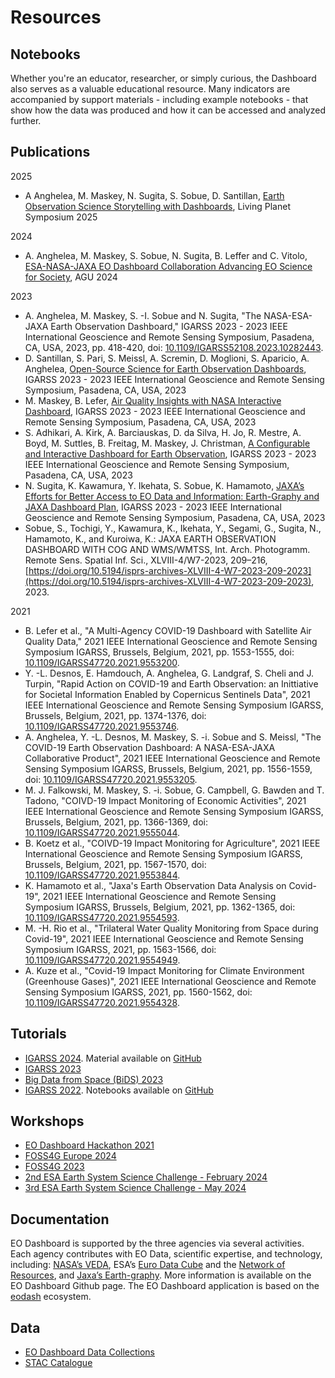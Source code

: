 <script client-only>
  if(window && !customElements.get('eox-itemfilter')) import("@eox/itemfilter");
</script>

<script setup>
  import { ref, onMounted } from 'vue';
  import { withBase, useRouter } from 'vitepress';

  const router = useRouter();
  const items = ref([]);

  const filterProps = [{
    "keys": [
      "title",
      "subtitle",
    ],
    "title": "Search",
    "type": "text",
    "placeholder": "Search in title...",
    "expanded": true
  }
  ];

  onMounted(async () => {
    try {
      const response = await fetch('https://esa-eodashboards.github.io/eodashboard-notebooks/notebooks.json');
      const results = await response.json();
      results.forEach((res)=>{
        if (res.image.startsWith('build')){
          // Adapt image urls in case locally built and not absolute
          res.image = 'https://esa-eodashboards.github.io/eodashboard-notebooks/'+res.image
        }
        });
      items.value = results;

    } catch (error) {
      console.error('Error fetching JSON:', error);
    }
  });

  // Click event handler
  const handleResultClick = (evt) => {
    router.go(withBase(`/notebook?id=${evt.detail.link}`));
  };
</script>

# Resources

## Notebooks

Whether you're an educator, researcher, or simply curious, the Dashboard also serves as a valuable educational resource. Many indicators are accompanied by support materials - including example notebooks - that show how the data was produced and how it can be accessed and analyzed further. 

<client-only>
  <eox-itemfilter
    :items="items"
    titleProperty="title"
    imageProperty="image"
    subTitleProperty="subtitle"
    :filterProperties="filterProps"
    resultType="cards"
    @select="handleResultClick"
  ></eox-itemfilter>
</client-only>


## Publications

2025

- A Anghelea,  M. Maskey,  N. Sugita,  S. Sobue,  D. Santillan, [Earth Observation Science Storytelling with Dashboards](https://lps25.esa.int/programme/programme-session/?id=30A6B8BB-94ED-4B9E-A770-C16C46B6DA28), Living Planet Symposium 2025

2024

- A. Anghelea, M. Maskey, S. Sobue, N. Sugita, B. Leffer and C. Vitolo, [ESA-NASA-JAXA EO Dashboard Collaboration Advancing EO Science for Society](https://agu.confex.com/agu/agu24/meetingapp.cgi/Paper/1540529), AGU 2024

2023

  - A. Anghelea, M. Maskey, S. -I. Sobue and N. Sugita, "The NASA-ESA-JAXA Earth Observation Dashboard," IGARSS 2023 - 2023 IEEE International Geoscience and Remote Sensing Symposium, Pasadena, CA, USA, 2023, pp. 418-420, doi: [10.1109/IGARSS52108.2023.10282443](https://doi.org/10.1109/IGARSS52108.2023.10282443).
  - D. Santillan, S. Pari, S. Meissl, A. Scremin, D. Moglioni, S. Aparicio, A. Anghelea, [Open-Source Science for Earth Observation Dashboards](https://2023.ieeeigarss.org/view_paper.php?PaperNum=3498), IGARSS 2023 - 2023 IEEE International Geoscience and Remote Sensing Symposium, Pasadena, CA, USA, 2023
  - M. Maskey, B. Lefer, [Air Quality Insights with NASA Interactive Dashboard](https://2023.ieeeigarss.org/view_paper.php?PaperNum=3485), IGARSS 2023 - 2023 IEEE International Geoscience and Remote Sensing Symposium, Pasadena, CA, USA, 2023
  - S. Adhikari, A. Kirk, A. Barciauskas, D. da Silva, H. Jo, R. Mestre, A. Boyd, M. Suttles, B. Freitag, M. Maskey, J. Christman, [A Configurable and Interactive Dashboard for Earth Observation](https://2023.ieeeigarss.org/view_paper.php?PaperNum=5280), IGARSS 2023 - 2023 IEEE International Geoscience and Remote Sensing Symposium, Pasadena, CA, USA, 2023
  - N. Sugita, K. Kawamura, Y. Ikehata, S. Sobue, K. Hamamoto, [JAXA’s Efforts for Better Access to EO Data and Information: Earth-Graphy and JAXA Dashboard Plan](https://2023.ieeeigarss.org/view_paper.php?PaperNum=3485#top), IGARSS 2023 - 2023 IEEE International Geoscience and Remote Sensing Symposium, Pasadena, CA, USA, 2023
  - Sobue, S., Tochigi, Y., Kawamura, K., Ikehata, Y., Segami, G., Sugita, N., Hamamoto, K., and Kuroiwa, K.: JAXA EARTH OBSERVATION DASHBOARD WITH COG AND WMS/WMTSS, Int. Arch. Photogramm. Remote Sens. Spatial Inf. Sci., XLVIII-4/W7-2023, 209–216, [https://doi.org/10.5194/isprs-archives-XLVIII-4-W7-2023-209-2023](https://doi.org/10.5194/isprs-archives-XLVIII-4-W7-2023-209-2023), 2023.

2021

  - B. Lefer et al., "A Multi-Agency COVID-19 Dashboard with Satellite Air Quality Data," 2021 IEEE International Geoscience and Remote Sensing Symposium IGARSS, Brussels, Belgium, 2021, pp. 1553-1555, doi: [10.1109/IGARSS47720.2021.9553200](https://ieeexplore.ieee.org/document/9553200).
  - Y. -L. Desnos, E. Hamdouch, A. Anghelea, G. Landgraf, S. Cheli and J. Turpin, "Rapid Action on COVID-19 and Earth Observation: an Inittiative for Societal Information Enabled by Copernicus Sentinels Data", 2021 IEEE International Geoscience and Remote Sensing Symposium IGARSS, Brussels, Belgium, 2021, pp. 1374-1376, doi: [10.1109/IGARSS47720.2021.9553746](https://ieeexplore.ieee.org/document/9553746).
  - A. Anghelea, Y. -L. Desnos, M. Maskey, S. -i. Sobue and S. Meissl, "The COVID-19 Earth Observation Dashboard: A NASA-ESA-JAXA Collaborative Product", 2021 IEEE International Geoscience and Remote Sensing Symposium IGARSS, Brussels, Belgium, 2021, pp. 1556-1559, doi: [10.1109/IGARSS47720.2021.9553205](https://ieeexplore.ieee.org/document/9553205).
  - M. J. Falkowski, M. Maskey, S. -i. Sobue, G. Campbell, G. Bawden and T. Tadono, "COIVD-19 Impact Monitoring of Economic Activities", 2021 IEEE International Geoscience and Remote Sensing Symposium IGARSS, Brussels, Belgium, 2021, pp. 1366-1369, doi: [10.1109/IGARSS47720.2021.9555044](https://ieeexplore.ieee.org/document/9555044).
  - B. Koetz et al., "COIVD-19 Impact Monitoring for Agriculture", 2021 IEEE International Geoscience and Remote Sensing Symposium IGARSS, Brussels, Belgium, 2021, pp. 1567-1570, doi: [10.1109/IGARSS47720.2021.9553844](https://ieeexplore.ieee.org/document/9553844).
  - K. Hamamoto et al., "Jaxa's Earth Observation Data Analysis on Covid-19", 2021 IEEE International Geoscience and Remote Sensing Symposium IGARSS, Brussels, Belgium, 2021, pp. 1362-1365, doi: [10.1109/IGARSS47720.2021.9554593](https://ieeexplore.ieee.org/document/9554593).
  - M. -H. Rio et al., "Trilateral Water Quality Monitoring from Space during Covid-19", 2021 IEEE International Geoscience and Remote Sensing Symposium IGARSS, 2021, pp. 1563-1566, doi: [10.1109/IGARSS47720.2021.9554949](https://ieeexplore.ieee.org/document/9554949).
  - A. Kuze et al., "Covid-19 Impact Monitoring for Climate Environment (Greenhouse Gases)", 2021 IEEE International Geoscience and Remote Sensing Symposium IGARSS, 2021, pp. 1560-1562, doi: [10.1109/IGARSS47720.2021.9554328](https://ntrs.nasa.gov/api/citations/20240000406/downloads/IGARSS2021GHG-Dashboard-%20revision511-1.pdf).

## Tutorials

* [IGARSS 2024](https://www.2024.ieeeigarss.org/tutorials.php#tut10). Material available on [GitHub](https://github.com/eurodatacube/2024-IGARSS-EODashboard)
* [IGARSS 2023](https://2023.ieeeigarss.org/tutorials.php#tut111)
* [Big Data from Space (BiDS) 2023](https://www.bigdatafromspace2023.org/satellite-events)
* [IGARSS 2022](https://igarss2022.org/tutorials.php#tut14). Notebooks available on [GitHub](https://github.com/eurodatacube/notebooks/tree/master/notebooks/contributions/IGARSS2022)

## Workshops

* [EO Dashboard Hackathon 2021](https://www.eodashboardhackathon.org/)
* [FOSS4G Europe 2024](https://talks.osgeo.org/foss4g-europe-2024-workshops/talk/8S3KEA/)
* [FOSS4G 2023](https://talks.osgeo.org/foss4g-2023-workshop/talk/8P89WS/)
* [2nd ESA Earth System Science Challenge - February 2024](https://sciencehub.esa.int/2024/02/08/the-2nd-earth-system-science-workshop-at-esrin-science-hub/)
* [3rd ESA Earth System Science Challenge - May 2024](https://sciencehub.esa.int/2024/05/09/3rd-earth-system-science-challenge/)

## Documentation

EO Dashboard is supported by the three agencies via several activities. Each agency contributes with EO Data, scientific expertise, and technology, including: [NASA’s VEDA](https://www.earthdata.nasa.gov/dashboard/), ESA’s [Euro Data Cube](https://eurodatacube.com) and the [Network of Resources](https://nor-discover.org), and [Jaxa’s Earth-graphy](https://earth.jaxa.jp/en/).
More information is available on the EO Dashboard Github page.
The EO Dashboard application is based on the [eodash](https://eodash.org/) ecosystem.

## Data

* [EO Dashboard Data Collections](https://github.com/ESA-eodashboards/eodashboard-catalog/tree/main/collections)
* [STAC Catalogue](https://radiantearth.github.io/stac-browser/#/external/ESA-eodashboards.github.io/eodashboard-catalog/trilateral/catalog.json?.language=en)
